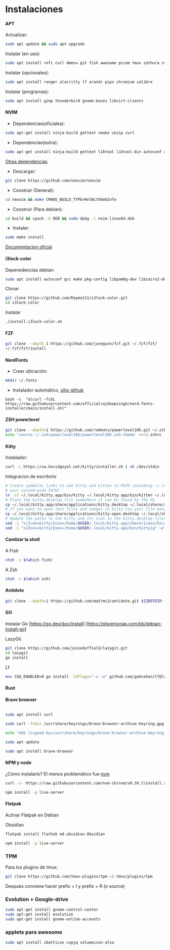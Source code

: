 # Instalaciones


#### APT

Actualizar:

``` bash
sudo apt update && sudo apt upgrade
```


Instalar (en uso):
``` bash
sudo apt install rofi curl dmenu git fish awesome picom tmux zathura stow zsh curl  copyq stow gpick htop python3-venv python3-pip lxappearance volumeicon-alsa wmctrl  zoxide gpick playerctl brightnessctl xclip cbatticon
```

Instalar (opcionales):
``` bash
sudo apt install ranger alacritty lf arandr pipx chromium calibre
```

Instalar (programas):
``` bash
sudo apt install gimp thunderbird gnome-boxes libvirt-clients
```



#### NVIM

- Dependencias(oficiales):
``` bash
sudo apt-get install ninja-build gettext cmake unzip curl
```

- Dependencias(extra):
``` bash
sudo apt-get install ninja-build gettext libtool libtool-bin autoconf automake cmake g++ pkg-config unzip
```
[ Otras dependencias ]( https://github.com/neovim/neovim/blob/master/BUILD.md#build-prerequisites )


- Descargar:

```bash 
git clone https://github.com/neovim/neovim

```

- Construir (General):
```bash 
cd neovim && make CMAKE_BUILD_TYPE=RelWithDebInfo
```


- Construir (Para debian):
```bash 
cd build && cpack -G DEB && sudo dpkg -i nvim-linux64.deb
```



- Instalar:

```bash 
sudo make install
```

[Documentacion oficial](https://github.com/neovim/neovim/blob/master/BUILD.md)

#### i3lock-color

Depenedencias debian:
```bash
sudo apt install autoconf gcc make pkg-config libpam0g-dev libcairo2-dev libfontconfig1-dev libxcb-composite0-dev libev-dev libx11-xcb-dev libxcb-xkb-dev libxcb-xinerama0-dev libxcb-randr0-dev libxcb-image0-dev libxcb-util0-dev libxcb-xrm-dev libxkbcommon-dev libxkbcommon-x11-dev libjpeg-dev
```
Clonar
```bash
git clone https://github.com/Raymo111/i3lock-color.git
cd i3lock-color
```
Instalar
```bash
./install-i3lock-color.sh
```



#### FZF

```bash
git clone --depth 1 https://github.com/junegunn/fzf.git ~/.fzf/fzf/
~/.fzf/fzf/install
```



#### NerdFonts

- Crear ubicación:
```bash
mkdir ~/.fonts
```


- Instalador automático, [sitio github](https://github.com/officialrajdeepsingh/nerd-fonts-installer)
``` 
bash -c  "$(curl -fsSL https://raw.githubusercontent.com/officialrajdeepsingh/nerd-fonts-installer/main/install.sh)" 
```

#### ZSH powerlevel
```bash
git clone --depth=1 https://github.com/romkatv/powerlevel10k.git ~/.zsh/powerlevel10k
echo 'source ~/.zsh/powerlevel10k/powerlevel10k.zsh-theme' >>~/.zshrc
```


#### Kitty


Instalador:
``` bash
curl -L https://sw.kovidgoyal.net/kitty/installer.sh | sh /dev/stdin

```
Integracion de escritorio

``` bash
# Create symbolic links to add kitty and kitten to PATH (assuming ~/.local/bin is in
# your system-wide PATH)
ln -sf ~/.local/kitty.app/bin/kitty ~/.local/kitty.app/bin/kitten ~/.local/bin/
# Place the kitty.desktop file somewhere it can be found by the OS
cp ~/.local/kitty.app/share/applications/kitty.desktop ~/.local/share/applications/
# If you want to open text files and images in kitty via your file manager also add the kitty-open.desktop file
cp ~/.local/kitty.app/share/applications/kitty-open.desktop ~/.local/share/applications/
# Update the paths to the kitty and its icon in the kitty.desktop file(s)
sed -i "s|Icon=kitty|Icon=/home/$USER/.local/kitty.app/share/icons/hicolor/256x256/apps/kitty.png|g" ~/.local/share/applications/kitty*.desktop
sed -i "s|Exec=kitty|Exec=/home/$USER/.local/kitty.app/bin/kitty|g" ~/.local/share/applications/kitty*.desktop
```
#### Cambiar la shell

A Fish
``` bash
chsh -s $(which fish)
```

A Zsh

```bash
chsh -s $(which zsh)
```

#### Antidote

``` bash
git clone --depth=1 https://github.com/mattmc3/antidote.git ${ZDOTDIR:-$HOME}/.zsh/antidote

```
#### GO
Instalar Go
[https://go.dev/doc/install]
[https://phoenixnap.com/kb/debian-install-go]

LazyGit
``` bash
git clone https://github.com/jesseduffield/lazygit.git
cd lazygit
go install
```

Lf
``` bash
env CGO_ENABLED=0 go install -ldflags="-s -w" github.com/gokcehan/lf@latest
```

#### Rust






#### Brave browser

``` bash

sudo apt install curl

sudo curl -fsSLo /usr/share/keyrings/brave-browser-archive-keyring.gpg https://brave-browser-apt-release.s3.brave.com/brave-browser-archive-keyring.gpg

echo "deb [signed-by=/usr/share/keyrings/brave-browser-archive-keyring.gpg] https://brave-browser-apt-release.s3.brave.com/ stable main"|sudo tee /etc/apt/sources.list.d/brave-browser-release.list

sudo apt update

sudo apt install brave-browser
```


#### NPM y node
¿Cómo instalarlo? El menos problemático fue [ nvm ]( https://github.com/nvm-sh/nvm?tab=readme-ov-file#installing-and-updating )

``` bash
curl -o- https://raw.githubusercontent.com/nvm-sh/nvm/v0.39.7/install.sh | bash
```
``` bash
npm install -g live-server
```

#### Flatpak
Activar Flatpak en Debian

 <!-- TODO: -->



Obsidian

``` bash
flatpak install flathub md.obsidian.Obsidian
```
``` bash
npm install -g live-server
```


### TPM

Para los plugins de tmux:
``` bash
git clone https://github.com/tmux-plugins/tpm ~/.tmux/plugins/tpm
```
Después conviene hacer prefix + I y prefix + R (o source)


### Evolution + Google-drive

``` bash 
sudo apt-get install gnome-control-center
sudo apt-get install evolution               
sudo apt-get install gnome-online-accounts   
```

### applets para awesome


```bash
sudo apt install cbatticon copyq volumeicon-alsa

```
